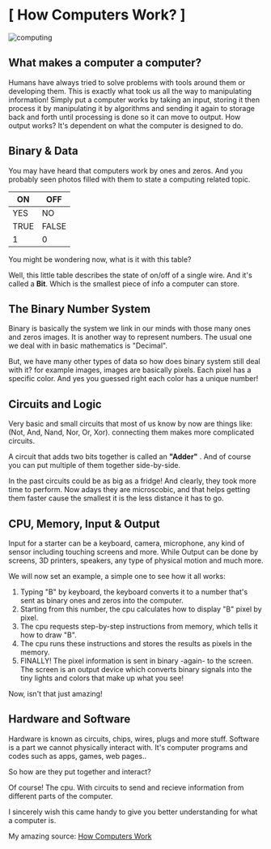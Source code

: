 # **[ How Computers Work? ]**
![computing](https://www.bramble.evolvetrust.org/images/curriculum-images/quantum-computing-1-97b2.jpeg)

## **What makes a computer a computer?**
Humans have always tried to solve problems with tools around them or developing them. This is exactly what took us all the way to manipulating information! Simply put a computer works by taking an input, storing it then process it by manipulating it by algorithms and sending it again to storage back and forth until processing is done so it can move to output. How output works? It's dependent on what the computer is designed to do.

## **Binary & Data**
You may have heard that computers work by ones and zeros. And you probably seen photos filled with them to state a computing related topic.

| ON  | OFF |
| ------------- | ------------- |
| YES  | NO  |
| TRUE  | FALSE  |
| 1  | 0  |

You might be wondering now, what is it with this table?

Well, this little table describes the state of on/off of a single wire. And it's called a **Bit**. Which is the smallest piece of info a computer can store.

## **The Binary Number System**
Binary is basically the system we link in our minds with those many ones and zeros images. It is another way to represent numbers. The usual one we deal with in basic mathematics is "Decimal".

But, we have many other types of data so how does binary system still deal with it? for example images, images are basically pixels. Each pixel has a specific color. And yes you guessed right each color has a unique number!

## **Circuits and Logic**

Very basic and small circuits that most of us know by now are things like: (Not, And, Nand, Nor, Or, Xor). connecting them makes more complicated circuits.

A circuit that adds two bits together is called an **"Adder"** .  And of course you can put multiple of them together side-by-side.

In the past circuits could be as big as a fridge! And clearly, they took more time to perform. Now adays they are microscobic, and that helps getting them faster cause the smallest it is the less distance it has to go.

## **CPU, Memory, Input & Output**

Input for a starter can be a keyboard, camera, microphone, any kind of sensor including touching screens and more. While Output can be done by screens, 3D printers, speakers, any type of physical motion and much more.

We will now set an example, a simple one to see how it all works:

1. Typing "B" by keyboard, the keyboard converts it to a number that's sent as binary ones and zeros into the computer.
2. Starting from this number, the cpu calculates how to display "B" pixel by pixel.
3. The cpu requests step-by-step instructions from memory, which tells it how to draw "B".
4. The cpu runs these instructions and stores the results as pixels in the memory.
5. FINALLY! The pixel information is sent in binary -again- to the screen. The screen is an output device which converts binary signals into the tiny lights and colors that make up what you see!

Now, isn't that just amazing!

## **Hardware and Software**
Hardware is known as circuits, chips, wires, plugs and more stuff. Software is a part we cannot physically interact with. It's computer programs and codes such as apps, games, web pages..

So how are they put together and interact?

Of course! The cpu. With circuits to send and recieve information from different parts of the computer.

I sincerely wish this came handy to give you better understanding for what a computer is.

My amazing source:  [How Computers Work](https://www.youtube.com/playlist?list=PLzdnOPI1iJNcsRwJhvksEo1tJqjIqWbN-)